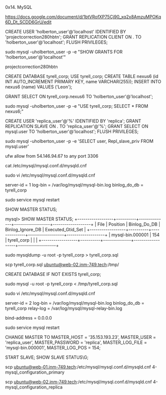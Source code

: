 0x14. MySQL

https://docs.google.com/document/d/1btVRofXP75Cj90_xq2x8AmzuMPOKq6D_Dt_SCDD6GrU/edit


CREATE USER 'holberton_user'@'localhost' IDENTIFIED BY 'projectcorrection280hbtn';
GRANT REPLICATION CLIENT ON *.* TO 'holberton_user'@'localhost';
FLUSH PRIVILEGES;


sudo mysql -uholberton_user -p -e "SHOW GRANTS FOR 'holberton_user'@'localhost'"

projectcorrection280hbtn


CREATE DATABASE tyrell_corp;
USE tyrell_corp;
CREATE TABLE nexus6 (id INT AUTO_INCREMENT PRIMARY KEY, name VARCHAR(255));
INSERT INTO nexus6 (name) VALUES ('Leon');


GRANT SELECT ON tyrell_corp.nexus6 TO 'holberton_user'@'localhost';


sudo mysql -uholberton_user -p -e "USE tyrell_corp; SELECT * FROM nexus6;"


CREATE USER 'replica_user'@'%' IDENTIFIED BY 'replica';
GRANT REPLICATION SLAVE ON *.* TO 'replica_user'@'%';
GRANT SELECT ON mysql.user TO 'holberton_user'@'localhost';
FLUSH PRIVILEGES;


sudo mysql -uholberton_user -p -e 'SELECT user, Repl_slave_priv FROM mysql.user'

ufw allow from 54.146.94.67 to any port 3306


cat /etc/mysql/mysql.conf.d/mysqld.cnf

sudo vi /etc/mysql/mysql.conf.d/mysqld.cnf

server-id = 1
log-bin = /var/log/mysql/mysql-bin.log
binlog_do_db = tyrell_corp

sudo service mysql restart



SHOW MASTER STATUS;

mysql> SHOW MASTER STATUS;
+------------------+----------+--------------+------------------+-------------------+
| File             | Position | Binlog_Do_DB | Binlog_Ignore_DB | Executed_Gtid_Set |
+------------------+----------+--------------+------------------+-------------------+
| mysql-bin.000001 |      154 | tyrell_corp  |                  |                   |
+------------------+----------+--------------+------------------+-------------------+


sudo mysqldump -u root -p tyrell_corp > tyrell_corp.sql

scp tyrell_corp.sql ubuntu@web-02.inm-749.tech:/tmp/

CREATE DATABASE IF NOT EXISTS tyrell_corp;

sudo mysql -u root -p tyrell_corp < /tmp/tyrell_corp.sql

sudo vi /etc/mysql/mysql.conf.d/mysqld.cnf

server-id = 2
log-bin = /var/log/mysql/mysql-bin.log
binlog_do_db = tyrell_corp
relay-log = /var/log/mysql/mysql-relay-bin.log

bind-address    = 0.0.0.0

sudo service mysql restart


CHANGE MASTER TO
  MASTER_HOST = '35.153.193.23',
  MASTER_USER = 'replica_user',
  MASTER_PASSWORD = 'replica',
  MASTER_LOG_FILE = 'mysql-bin.000001',
  MASTER_LOG_POS = 154;

START SLAVE;
SHOW SLAVE STATUS\G;


scp ubuntu@web-01.inm-749.tech:/etc/mysql/mysql.conf.d/mysqld.cnf 4-mysql_configuration_primary

scp ubuntu@web-02.inm-749.tech:/etc/mysql/mysql.conf.d/mysqld.cnf 4-mysql_configuration_replica
